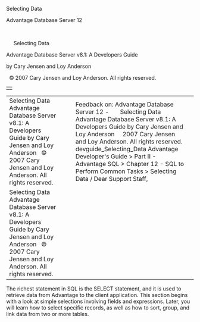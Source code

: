 Selecting Data




Advantage Database Server 12  

 

     Selecting Data

Advantage Database Server v8.1: A Developers Guide

by Cary Jensen and Loy Anderson

  © 2007 Cary Jensen and Loy Anderson. All rights reserved.

|  |
| --- |
|  |

|  |  |  |  |  |
| --- | --- | --- | --- | --- |
| Selecting Data  Advantage Database Server v8.1: A Developers Guide  by Cary Jensen and Loy Anderson    © 2007 Cary Jensen and Loy Anderson. All rights reserved. |  |  | Feedback on: Advantage Database Server 12 -       Selecting Data Advantage Database Server v8.1: A Developers Guide by Cary Jensen and Loy Anderson     2007 Cary Jensen and Loy Anderson. All rights reserved. devguide\_Selecting\_Data Advantage Developer's Guide > Part II - Advantage SQL > Chapter 12 - SQL to Perform Common Tasks > Selecting Data / Dear Support Staff, |  |
| Selecting Data  Advantage Database Server v8.1: A Developers Guide  by Cary Jensen and Loy Anderson    © 2007 Cary Jensen and Loy Anderson. All rights reserved. |  |  |  |  |

The richest statement in SQL is the SELECT statement, and it is used to retrieve data from Advantage to the client application. This section begins with a look at simple selections involving fields and expressions. Later, you will learn how to select specific records, as well as how to sort, group, and link data from two or more tables.